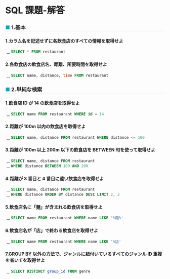 <link href="https://use.fontawesome.com/releases/v5.0.6/css/all.css" rel="stylesheet">
<style>
  a::after {
    padding: 0 4px;
    content: "\f35d";
    font-family: "Font Awesome 5 Free";
    font-weight: 900;
    font-size: 0.8rem;
  }
  @media print {
    @page { margin: 0; }
    body { margin: 1.6cm; }
  }
  h2 {
    border-left: solid 6px #28a745;
    border-bottom: none!important;
    padding-left: 16px;
    height: 40px!important;
    line-height: 40px!important;
    font-weight: bold!important;
  }
  h3 {
    padding-left: -14px;
    border-bottom: dashed #ccc 1px;
  }
  h3:before {
    content: "■ ";
    color: #17a2b8;
  }
  th, td {
    border: solid 1px #666;
  }
  table {
    margin-bottom: 30px;
  }
  strong {
    color: #f66;
  }
  hr {
    margin-bottom: 30px;
    border-color: #ccc;
  }
  blockquote {
    background: none!important;
    /* font-style: italic; */
    color: #999;
  }
</style>

# SQL 課題-解答

### 1.基本

#### 1.カラム名を記述せずに各飲食店のすべての情報を取得せよ

```sql
SELECT * FROM restaurant
```

#### 2.各飲食店の飲食店名、距離、所要時間を取得せよ

```sql
SELECT name, distance, time FROM restaurant
```

### 2.単純な検索

#### 1.飲食店 ID が 14 の飲食店を取得せよ

```sql
SELECT name FROM restaurant WHERE id = 14
```

#### 2.距離が 100m 以内の飲食店を取得せよ

```sql
SELECT name, distance FROM restaurant WHERE distance <= 100
```

#### 3.距離が 100m 以上 200m 以下の飲食店を BETWEEN 句を使って取得せよ

```sql
SELECT name, distance FROM restaurant
WHERE distance BETWEEN 100 AND 200
```

#### 4.距離が 3 番目と 4 番目に遠い飲食店を取得せよ

```sql
SELECT name, distance FROM restaurant
WHERE distance ORDER BY distance DESC LIMIT 2, 2
```

#### 5.飲食店名に「麺」が含まれる飲食店を取得せよ

```sql
SELECT name FROM restaurant WHERE name LIKE '%麺%'
```

#### 6.飲食店名が「店」で終わる飲食店を取得せよ

```sql
SELECT name FROM restaurant WHERE name LIKE '%店'
```
#### 7.GROUP BY 以外の方法で、ジャンルに紐付いているすべてのジャンル ID 重複を省いてを取得せよ

```sql
SELECT DISTINCT group_id FROM genre
```

```sql

```

```sql

```

```sql

```

```sql

```

```sql

```

```sql

```

```sql

```

```sql

```

```sql

```

```sql

```

```sql

```

```sql

```

```sql

```

```sql

```

```sql

```

```sql

```

```sql

```

```sql

```

```sql

```

```sql

```
